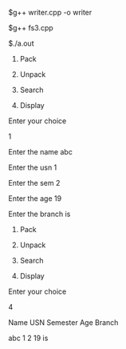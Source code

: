 

$g++ writer.cpp -o writer

$g++ fs3.cpp

$./a.out

1. Pack

2. Unpack

3. Search

4. Display

Enter your choice

1

Enter the name abc

Enter the usn 1

Enter the sem 2

Enter the age 19

Enter the branch is

1. Pack

2. Unpack

3. Search

4. Display

Enter your choice

4

Name USN Semester Age Branch

abc  1 2   19 is


